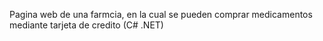 Pagina web de una farmcia, en la cual se pueden comprar medicamentos mediante tarjeta de credito (C# .NET)
